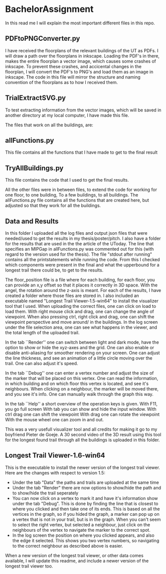 # BachelorAssignment
In this read me I will explain the most important different files in this repo.

## PDFtoPNGConverter.py
I have received the floorplans of the relevant buildings of the UT as PDFs. I will draw
a path over the floorplans in inkscape. Loading the PDF's in there, makes the entire floorplan
a vector image, which causes some crashes of inkscape. To prevent these crashes, and accicental
changes in the floorplan, I will convert the PDF's to PNG's and load them as an image in inkscape.
The code in this file will mirror the structure and naming convention of the floorplans as to how I received
them. 

## TrialExtractSVG.py
To test extracting information from the vector images, which will be saved in another directory at my local
computer, I have made this file.

The files that work on all the buildings, are:
## allFunctions.py
This file contains all the functions that I have made to get to the final result

## TryAllBuildings.py
This file contains the code that I used to get the final results.

All the other files were in between files, to extend the code for working for one floor, to one building,
To a few buildings, to all buildings. The allFunctions.py file contains all the functions that are created
here, but adjusted so that they work for all the buildings.

## Data and Results
In this folder I uploaded all the log files and output json files that were needed/used to get the results in my thesis/poster/pitch. I also have a folder for the results that are used in the the article of the UToday. The line that specifies an MIPGap in allFunctions.py was commented out for this (with regard to the version used for the thesis). The file "stdout after running" contains all the printstatements while running the code. From this I checked which components were present in the final and what the upperbound for a longest trail there could be, to get to the results. 

The floor_position file is a file where for each building, for each floor, you can provide an x,y offset so that it places it correctly in 3D space. With the angel, the rotation around the z-axis is meant. 
For each of the results, I have created a folder where those files are stored in. I also included an executable named "Longest Trail Viewer-1.5-win64" to install the visualizer tool that I used. When uploading the correct files, one can click on load to load them. With right mouse click and drag, one can change the angle of viewpoint. When also pressing ctrl, right click and drag, one can shift the viewpoint perspective and move around/ in the buildings. In the log screen under the file selection area, one can see what happens in the viewer, and the total length of the uploaded trail.

In the tab ``Render'' one can switch between light and dark mode, have the option to show or hide the xyz-axes and the grid. One can also enable or disable anti-aliasing for smoother rendering on your screen. One can adjust the line thickness, and see an animation of a little circle moving over the trail. One can also adjust it's speed.

In the tab ``Debug'' one can enter a vertex number and adjust the size of the marker that will be placed on this vertex. One can read the information, in which building and on which floor this vertex is located, and see it's neighbours. When clicking on a neighbour, the marker will be moved there, and you see it's info. One can manually walk through the graph this way.

In the tab ``Help'' a short overview of the operation keys is given.
With F11, you go full screen
With tab you can show and hide the input window.
With ctrl drag one can shift the viewpoint 
With drag one can rotate the viewpoint
With the mouse wheel one can zoom in and out.

This was a very usefull visualizer tool and all credits for making it go to my boyfriend Pieter de Goeje.
A 30 second video of the 3D result using this tool for the longest found trail through all the buildings is uploaded in this folder.

## Longest Trail Viewer-1.6-win64
This is the executable to install the newer version of the longest trail viewer. 
Here are the changes with respect to version 1.5:
- Under the tab "Data" the paths and trails are uploaded at the same time
- Under the tab "Render" there are now options to show/hide the path and to show/hide the trail seperately
- You can now click on a vertex to mark it and have it's information show under the tab "Debug". This is done by finding the line that is closest to where you clicked and then take one of its ends. This is based on all the vertices in the graph, so if you hided the graph, a marker can pop up on a vertex that is not in your trail, but is in the graph. When you can't seem to select the right vertex, but selected a neighbour, just click on the neighbours of the vertex to navigate the marker to the correct spot.
- In the log screen the position on where you clicked appears, and also the edge it selected. This shows you two vertex numbers, so navigating to the correct neighbour as described above is easier.


When a new version of the longest trail viewer, or other data comes available, I will update this readme, and include a newer version of the longest trail viewer too.

